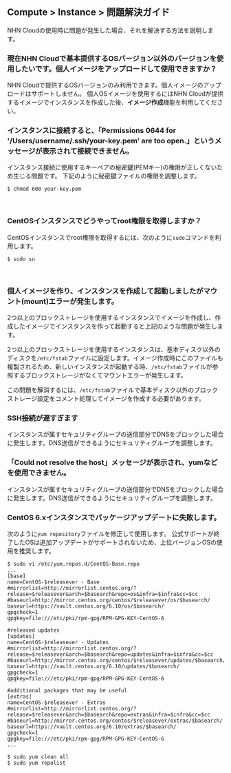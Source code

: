 ## Compute > Instance > 問題解決ガイド

NHN Cloudの使用時に問題が発生した場合、それを解決する方法を説明します。

<h3>現在NHN Cloudで基本提供するOSバージョン以外のバージョンを使用したいです。個人イメージをアップロードして使用できますか？</h3>

NHN Cloudで提供するOSバージョンのみ利用できます。個人イメージのアップロードはサポートしません。
個人OSイメージを使用するにはNHN Cloudが提供するイメージでインスタンスを作成した後、**イメージ作成**機能を利用してください。
<br>

<h3>インスタンスに接続すると、「Permissions 0644 for '/Users/username/.ssh/your-key.pem' are too open.」というメッセージが表示されて接続できません。</h3>

インスタンス接続に使用するキーペアの秘密鍵(PEMキー)の権限が正しくないため生じる問題です。
下記のように秘密鍵ファイルの権限を調整します。

    $ chmod 600 your-key.pem

<br>

<h3>CentOSインスタンスでどうやってroot権限を取得しますか？</h3>

CentOSインスタンスでroot権限を取得するには、次のように`sudo`コマンドを利用します。

    $ sudo su

<br>

<h3>個人イメージを作り、インスタンスを作成して起動しましたがマウント(mount)エラーが発生します。</h3>

2つ以上のブロックストレージを使用するインスタンスでイメージを作成し、作成したイメージでインスタンスを作って起動すると上記のような問題が発生します。

2つ以上のブロックストレージを使用するインスタンスは、基本ディスク以外のディスクを`/etc/fstab`ファイルに設定します。イメージ作成時にこのファイルも複製されるため、新しいインスタンスが起動する時、`/etc/fstab`ファイルが参照するブロックストレージがなくてマウントエラーが発生します。

この問題を解消するには、`/etc/fstab`ファイルで基本ディスク以外のブロックストレージ設定をコメント処理してイメージを作成する必要があります。
<br>

<h3>SSH接続が遅すぎます</h3>

インスタンスが属すセキュリティグループの送信部分でDNSをブロックした場合に発生します。DNS送信ができるようにセキュリティグループを調整します。
<br>

<h3>「Could not resolve the host」メッセージが表示され、yumなどを使用できません。</h3>

インスタンスが属すセキュリティグループの送信部分でDNSをブロックした場合に発生します。DNS送信ができるようにセキュリティグループを調整します。
<br>

<h3>CentOS 6.xインスタンスでパッケージアップデートに失敗します。</h3>

次のように`yum repository`ファイルを修正して使用します。
公式サポートが終了したOSは追加アップデートがサポートされないため、上位バージョンOSの使用を推奨します。
```
$ sudo vi /etc/yum.repos.d/CentOS-Base.repo
...
[base]
name=CentOS-$releasever - Base
#mirrorlist=http://mirrorlist.centos.org/?release=$releasever&arch=$basearch&repo=os&infra=$infra&cc=$cc
#baseurl=http://mirror.centos.org/centos/$releasever/os/$basearch/
baseurl=https://vault.centos.org/6.10/os/$basearch/
gpgcheck=1
gpgkey=file:///etc/pki/rpm-gpg/RPM-GPG-KEY-CentOS-6

#released updates
[updates]
name=CentOS-$releasever - Updates
#mirrorlist=http://mirrorlist.centos.org/?release=$releasever&arch=$basearch&repo=updates&infra=$infra&cc=$cc
#baseurl=http://mirror.centos.org/centos/$releasever/updates/$basearch/
baseurl=https://vault.centos.org/6.10/updates/$basearch/
gpgcheck=1
gpgkey=file:///etc/pki/rpm-gpg/RPM-GPG-KEY-CentOS-6

#additional packages that may be useful
[extras]
name=CentOS-$releasever - Extras
#mirrorlist=http://mirrorlist.centos.org/?release=$releasever&arch=$basearch&repo=extras&infra=$infra&cc=$cc
#baseurl=http://mirror.centos.org/centos/$releasever/extras/$basearch/
baseurl=https://vault.centos.org/6.10/extras/$basearch/
gpgcheck=1
gpgkey=file:///etc/pki/rpm-gpg/RPM-GPG-KEY-CentOS-6
...

$ sudo yum clean all
$ sudo yum repolist
```
